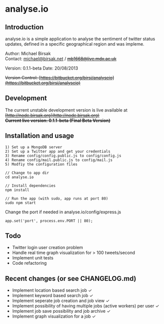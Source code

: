 # analyse.io
## Introduction
analyse.io is a simple application to analyse the sentiment of twitter status updates, defined in a specific geographical region and was impleme.

Author: Michael Birsak  
Contact: [michael@birsak.net](mailto:michael@birsak.net) / ~~[mb1668@live.mdx.ac.uk](mailto:mb1668@live.mdx.ac.uk)~~

Version: 0.1.1-beta
Date: 20/08/2013

~~Version Control: [https://bitbucket.org/birsi/analyseio](https://bitbucket.org/birsi/analyseio)~~

## Development
The current unstable development version is live available at  
~~[http://node.birsak.org](http://node.birsak.org)  
**Current live version: 0.1.1-beta (Final Beta Version)**~~

## Installation and usage
    1) Set up a MongoDB server
    2) Set up a Twitter app and get your credentials
    3) Rename config/config.public.js to config/config.js
    4) Rename config/mail.public.js to config/mail.js
    5) Modfiy the configuration files

    // Change to app dir
    cd analyse.io

    // Install dependencies
    npm install

    // Run the app (with sudo, app runs at port 80)
    sudo npm start

Change the port if needed in analyse.io/config/express.js

    app.set('port', process.env.PORT || 80);

## Todo
* Twitter login user creation problem
* Handle real time graph visualization for > 100 tweets/second
* Implement unit tests
* Code refactoring

## Recent changes (or see CHANGELOG.md)
* Implement location based search job ✓
* Implement keyword based search job ✓
* Implement seperate job creation and job view ✓
* Implement possibility of having multiple jobs (active workers) per user ✓
* Implement job save possibility and job archive ✓
* Implement graph visualization for a job ✓
